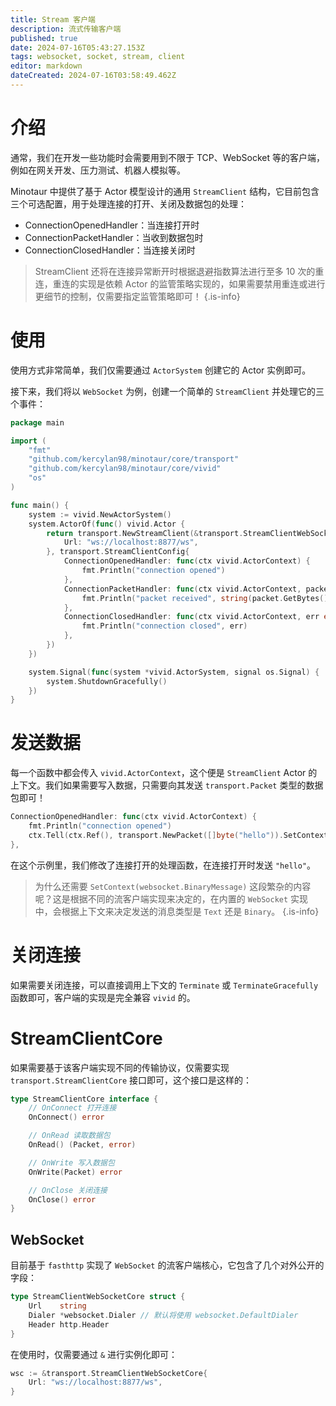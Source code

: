 ```yaml
---
title: Stream 客户端
description: 流式传输客户端
published: true
date: 2024-07-16T05:43:27.153Z
tags: websocket, socket, stream, client
editor: markdown
dateCreated: 2024-07-16T03:58:49.462Z
---
```


# 介绍
通常，我们在开发一些功能时会需要用到不限于 TCP、WebSocket 等的客户端，例如在网关开发、压力测试、机器人模拟等。

Minotaur 中提供了基于 Actor 模型设计的通用 `StreamClient` 结构，它目前包含三个可选配置，用于处理连接的打开、关闭及数据包的处理：

- ConnectionOpenedHandler：当连接打开时
- ConnectionPacketHandler：当收到数据包时
- ConnectionClosedHandler：当连接关闭时

> StreamClient 还将在连接异常断开时根据退避指数算法进行至多 10 次的重连，重连的实现是依赖 Actor 的监管策略实现的，如果需要禁用重连或进行更细节的控制，仅需要指定监管策略即可！
{.is-info}


# 使用
使用方式非常简单，我们仅需要通过 `ActorSystem` 创建它的 Actor 实例即可。

接下来，我们将以 `WebSocket` 为例，创建一个简单的 `StreamClient` 并处理它的三个事件：

```go
package main

import (
	"fmt"
	"github.com/kercylan98/minotaur/core/transport"
	"github.com/kercylan98/minotaur/core/vivid"
	"os"
)

func main() {
	system := vivid.NewActorSystem()
	system.ActorOf(func() vivid.Actor {
		return transport.NewStreamClient(&transport.StreamClientWebSocketCore{
			Url: "ws://localhost:8877/ws",
		}, transport.StreamClientConfig{
			ConnectionOpenedHandler: func(ctx vivid.ActorContext) {
				fmt.Println("connection opened")
			},
			ConnectionPacketHandler: func(ctx vivid.ActorContext, packet transport.Packet) {
				fmt.Println("packet received", string(packet.GetBytes()))
			},
			ConnectionClosedHandler: func(ctx vivid.ActorContext, err error) {
				fmt.Println("connection closed", err)
			},
		})
	})

	system.Signal(func(system *vivid.ActorSystem, signal os.Signal) {
		system.ShutdownGracefully()
	})
}
```

# 发送数据
每一个函数中都会传入 `vivid.ActorContext`，这个便是 `StreamClient` Actor 的上下文。我们如果需要写入数据，只需要向其发送 `transport.Packet` 类型的数据包即可！
```go
ConnectionOpenedHandler: func(ctx vivid.ActorContext) {
    fmt.Println("connection opened")
    ctx.Tell(ctx.Ref(), transport.NewPacket([]byte("hello")).SetContext(websocket.BinaryMessage))
},
```

在这个示例里，我们修改了连接打开的处理函数，在连接打开时发送 `"hello"`。

> 为什么还需要 `SetContext(websocket.BinaryMessage)` 这段繁杂的内容呢？这是根据不同的流客户端实现来决定的，在内置的 `WebSocket` 实现中，会根据上下文来决定发送的消息类型是 `Text` 还是 `Binary`。
{.is-info}

# 关闭连接
如果需要关闭连接，可以直接调用上下文的 `Terminate` 或 `TerminateGracefully` 函数即可，客户端的实现是完全兼容 `vivid` 的。

# StreamClientCore
如果需要基于该客户端实现不同的传输协议，仅需要实现 `transport.StreamClientCore` 接口即可，这个接口是这样的：
```go
type StreamClientCore interface {
	// OnConnect 打开连接
	OnConnect() error

	// OnRead 读取数据包
	OnRead() (Packet, error)

	// OnWrite 写入数据包
	OnWrite(Packet) error

	// OnClose 关闭连接
	OnClose() error
}
```

## WebSocket
目前基于 `fasthttp` 实现了 `WebSocket` 的流客户端核心，它包含了几个对外公开的字段：
```go
type StreamClientWebSocketCore struct {
	Url    string
	Dialer *websocket.Dialer // 默认将使用 websocket.DefaultDialer
	Header http.Header
}
```

在使用时，仅需要通过 `&` 进行实例化即可：
```go
wsc := &transport.StreamClientWebSocketCore{
	Url: "ws://localhost:8877/ws",
}
```
